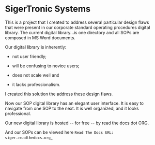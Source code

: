 # SigerTronic Systems 

This is a project that I created to address several particular design flaws that were present in our corporate standard operating procedures digital library. The current digital library...is one directory and all SOPs are composed in MS Word documents. 

Our digital library is inherently:

* not user friendly;

* will be confusing to novice users;

* does not scale well and

* it lacks professionalism.

I created this solution the address these design flaws. 

Now our SOP digital library has an elegant user interface. It is easy to navigate from one SOP to the next. It is well organized, and it looks professional. 

Our new digital library is hosted -- for free -- by read the docs dot ORG. 

And our SOPs can be viewed here `Read The Docs URL: siger.readthedocs.org`_


